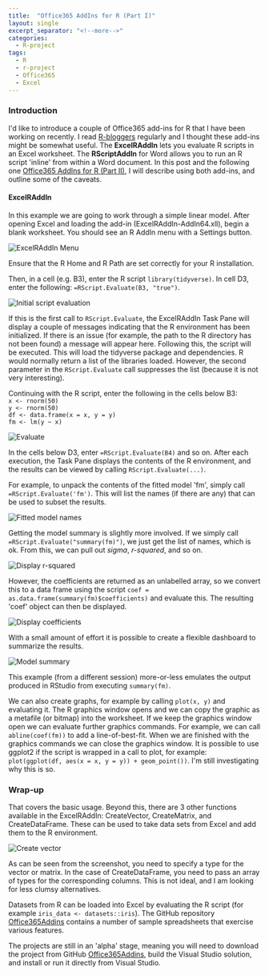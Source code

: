 ```yaml
---
title:  "Office365 AddIns for R (Part I)"
layout: single
excerpt_separator: "<!--more-->"
categories: 
  - R-project 
tags:
  - R 
  - r-project 
  - Office365 
  - Excel 
---
```


### Introduction
I'd like to introduce a couple of Office365 add-ins for R that I have been working on recently. I read [R-bloggers](http://www.R-bloggers.com) regularly and I thought these add-ins might be somewhat useful. The __ExcelRAddIn__ lets you evaluate R scripts in an Excel worksheet. The __RScriptAddIn__ for Word allows you to run an R script 'inline' from within a Word document. In this post and the following one [Office365 AddIns for R (Part II)](https://adam-gladstone.github.io/Office365AddIns-for-R-part-II/), I will describe using both add-ins, and outline some of the caveats. 

#### ExcelRAddIn
<!--more-->

In this example we are going to work through a simple linear model. After opening Excel and loading the add-in (ExcelRAddIn-AddIn64.xll), begin a blank worksheet. You should see an R AddIn menu with a Settings button. 

![ExcelRAddIn Menu](https://adam-gladstone.github.io/assets/images/excel-r-addin-menu.png)

Ensure that the R Home and R Path are set correctly for your R installation.

Then, in a cell (e.g. B3), enter the R script `library(tidyverse)`. In cell D3, enter the following: `=RScript.Evaluate(B3, "true")`.

![Initial script evaluation](https://adam-gladstone.github.io/assets/images/load-library.png)

If this is the first call to `RScript.Evaluate`, the ExcelRAddIn Task Pane will display a couple of messages indicating that the R environment has been initialized. If there is an issue (for example, the path to the R directory has not been found) a message will appear here. Following this, the script will be executed. This will load the tidyverse package and dependencies. R would normally return a list of the libraries loaded. However, the second parameter in the `RScript.Evaluate` call suppresses the list (because it is not very interesting).

Continuing with the R script, enter the following in the cells below B3:  
`x <- rnorm(50)`  
`y <- rnorm(50)`  
`df <- data.frame(x = x, y = y)`  
`fm <- lm(y ~ x)`  

![Evaluate](https://adam-gladstone.github.io/assets/images/evaluate-script.png)

In the cells below D3, enter `=RScript.Evaluate(B4)` and so on. After each execution, the Task Pane displays the contents of the R environment, and the results can be viewed by calling `RScript.Evaluate(...)`. 

For example, to unpack the contents of the fitted model 'fm', simply call `=RScript.Evaluate('fm')`. This will list the names (if there are any) that can be used to subset the results.  

![Fitted model names](https://adam-gladstone.github.io/assets/images/fm-names.png)

Getting the model summary is slightly more involved. If we simply call `=RScript.Evaluate("summary(fm)")`, we just get the list of names, which is ok. From this, we can pull out *sigma*, *r-squared*, and so on.  

![Display r-squared](https://adam-gladstone.github.io/assets/images/r-squared.png)

However, the coefficients are returned as an unlabelled array, so we convert this to a data frame using the script `coef = as.data.frame(summary(fm)$coefficients)` and evaluate this. The resulting 'coef' object can then be displayed.  

![Display coefficients](https://adam-gladstone.github.io/assets/images/coefficients.png)

With a small amount of effort it is possible to create a flexible dashboard to summarize the results.

![Model summary](https://adam-gladstone.github.io/assets/images/summary.png)

This example (from a different session) more-or-less emulates the output produced in RStudio from executing `summary(fm)`.

We can also create graphs, for example by calling `plot(x, y)` and evaluating it. The R graphics window opens and we can copy the graphic as a metafile (or bitmap) into the worksheet. If we keep the graphics window open we can evaluate further graphics commands. For example, we can call `abline(coef(fm))` to add a line-of-best-fit. When we are finished with the graphics commands we can close the graphics window. It is possible to use ggplot2 if the script is wrapped in a call to plot, for example: `plot(ggplot(df, aes(x = x, y = y)) + geom_point())`. I'm still investigating why this is so.

### Wrap-up
That covers the basic usage. Beyond this, there are 3 other functions available in the ExcelRAddIn: CreateVector, CreateMatrix, and CreateDataFrame. These can be used to take data sets from Excel and add them to the R environment.  

![Create vector](https://adam-gladstone.github.io/assets/images/create-vector.png)

As can be seen from the screenshot, you need to specify a type for the vector or matrix. In the case of CreateDataFrame, you need to pass an array of types for the corresponding columns. This is not ideal, and I am looking for less clumsy alternatives.

Datasets from R can be loaded into Excel by evaluating the R script (for example `iris_data <- datasets::iris`). The GitHub repository [Office365Addins](https://github.com/Adam-Gladstone/Office365AddIns) contains a number of sample spreadsheets that exercise various features.

The projects are still in an 'alpha' stage, meaning you will need to download the project from GitHub [Office365Addins](https://github.com/Adam-Gladstone/Office365AddIns), build the Visual Studio solution, and install or run it directly from Visual Studio.
